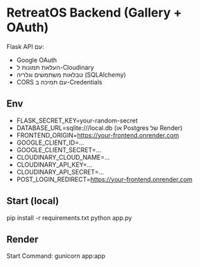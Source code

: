 # RetreatOS Backend (Gallery + OAuth)

Flask API עם:
- Google OAuth
- העלאת תמונות ל-Cloudinary
- טבלאות משתמשים וגלריה (SQLAlchemy)
- CORS עם תמיכה ב-Credentials

## Env
- FLASK_SECRET_KEY=your-random-secret
- DATABASE_URL=sqlite:///local.db  (או Postgres של Render)
- FRONTEND_ORIGIN=https://your-frontend.onrender.com
- GOOGLE_CLIENT_ID=...
- GOOGLE_CLIENT_SECRET=...
- CLOUDINARY_CLOUD_NAME=...
- CLOUDINARY_API_KEY=...
- CLOUDINARY_API_SECRET=...
- POST_LOGIN_REDIRECT=https://your-frontend.onrender.com

## Start (local)
pip install -r requirements.txt
python app.py

## Render
Start Command: gunicorn app:app
